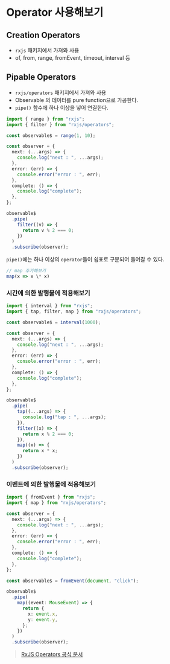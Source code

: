 # Operator 사용해보기

## Creation Operators

- `rxjs` 패키지에서 가져와 사용
- of, from, range, fromEvent, timeout, interval 등

## Pipable Operators

- `rxjs/operators` 패키지에서 가져와 사용
- Observable 의 데이터를 pure function으로 가공한다.
- `pipe()` 함수에 하나 이상을 넣어 연결한다.

```ts
import { range } from "rxjs";
import { filter } from "rxjs/operators";

const observable$ = range(1, 10);

const observer = {
  next: (...args) => {
    console.log("next : ", ...args);
  },
  error: (err) => {
    console.error("error : ", err);
  },
  complete: () => {
    console.log("complete");
  },
};

observable$
  .pipe(
    filter((v) => {
      return v % 2 === 0;
    })
  )
  .subscribe(observer);
```

`pipe()`에는 하나 이상의 `operator`들이 쉽표로 구분되어 들어갈 수 있다.

```ts
// map 추가해보기
map(x => x \* x)
```

### 시간에 의한 발행물에 적용해보기

```ts
import { interval } from "rxjs";
import { tap, filter, map } from "rxjs/operators";

const observable$ = interval(1000);

const observer = {
  next: (...args) => {
    console.log("next : ", ...args);
  },
  error: (err) => {
    console.error("error : ", err);
  },
  complete: () => {
    console.log("complete");
  },
};

observable$
  .pipe(
    tap((...args) => {
      console.log("tap : ", ...args);
    }),
    filter((x) => {
      return x % 2 === 0;
    }),
    map((x) => {
      return x * x;
    })
  )
  .subscribe(observer);
```

### 이벤트에 의한 발행물에 적용해보기

```ts
import { fromEvent } from "rxjs";
import { map } from "rxjs/operators";

const observer = {
  next: (...args) => {
    console.log("next : ", ...args);
  },
  error: (err) => {
    console.error("error : ", err);
  },
  complete: () => {
    console.log("complete");
  },
};

const observable$ = fromEvent(document, "click");

observable$
  .pipe(
    map((event: MouseEvent) => {
      return {
        x: event.x,
        y: event.y,
      };
    })
  )
  .subscribe(observer);
```

> [RxJS Operators 공식 문서](https://rxjs-dev.firebaseapp.com/guide/operators)

